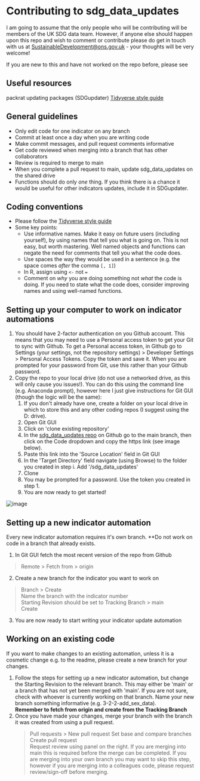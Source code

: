 # Contributing to sdg_data_updates #

I am going to assume that the only people who will be contributing will be members of the UK SDG data team. However, if anyone else should happen upon this repo and wish to comment or contribute please do get in touch with us at SustainableDevelopment@ons.gov.uk - your thoughts will be very welcome!

If you are new to this and have not worked on the repo before, please see

## Useful resources ##

packrat
updating packages (SDGupdater)
[Tidyverse style guide](https://style.tidyverse.org/package-files.html#names-1)

## General guidelines ##

- Only edit code for one indicator on any branch
- Commit at least once a day when you are writing code
- Make commit messages, and pull request comments informative
- Get code reviewed when merging into a branch that has other collaborators
- Review is required to merge to main
- When you complete a pull request to main, update sdg_data_updates on the shared drive
- Functions should do only *one* thing. If you think there is a chance it would be useful for other indicators updates, include it in SDGupdater.

## Coding conventions ##

 - Please follow the [Tidyverse style guide](https://style.tidyverse.org/package-files.html#names-1)
 - Some key points:
    - Use informative names. Make it easy on future users (including yourself), by using names that tell you what is going on. This is not easy, but worth mastering. Well named objects and functions can negate the need for comments that tell you what the code does.
    - Use spaces the way they would be used in a sentence (e.g. the space comes *after* the comma `[, 1]`)
    - In R, assign using `<-` not `=`
    - Comment on *why* you are doing something not *what* the code is doing. If you need to state what the code does, consider improving names and using well-named functions.

## Setting up your computer to work on indicator automations ##

1) You should have 2-factor authentication on you Github account. This means that you may need to use a Personal access token to get your Git to sync with Github. To get a Personal access token, in Github go to Settings (your settings, not the repository settings) > Developer Settings > Personal Access Tokens. Copy the token and save it. When you are prompted for your password from Git, use this rather than your Github password.
2) Copy the repo to your local drive (do not use a networked drive, as this will only cause you issues!). You can do this using the command line (e.g. Anaconda prompt), however here I just give instructions for Git GUI (though the logic will be the same):
    1) If you don't already have one, create a folder on your local drive in which to store this and any other coding repos (I suggest using the  D: drive). 
    2) Open Git GUI
    3) Click on 'clone existing repository'
    4) In the [sdg_data_updates repo](https://github.com/ONSdigital/sdg_data_updates/) on Github go to the main branch, then click on the Code dropdown and copy the https link (see image below).
    5) Paste this link into the 'Source Location' field in Git GUI
    6) In the 'Target Directory' field navigate (using Browse) to the folder you created in step i. Add '/sdg_data_updates'
    7) Clone
    8) You may be prompted for a password. Use the token you created in step 1.
    9) You are now ready to get started!
    
![image](https://user-images.githubusercontent.com/52452377/115564316-46297d00-a2b0-11eb-958b-c578235d14a5.png)

## Setting up a new indicator automation ##
Every new indicator automation requires it's own branch. **Do not work on code in a branch that already exists.
1) In Git GUI fetch the most recent version of the repo from Github
  > Remote > Fetch from > origin
2) Create a new branch for the indicator you want to work on
  > Branch > Create  
  > Name the branch with the indicator number  
  > Starting Revision should be set to Tracking Branch > main  
  > Create
3) You are now ready to start writing your indicator update automation

## Working on an existing code ##
If you want to make changes to an existing automation, unless it is a cosmetic change e.g. to the readme, please create a new branch for your changes. 
1) Follow the steps for setting up a new indicator automation, but change the Starting Revision to the relevant branch. This may either be 'main' or a branch that has not yet been merged with 'main'. If you are not sure, check with whoever is currently working on that branch. Name your new branch something informative (e.g. 3-2-2-add_sex_data).  
**Remember to fetch from origin and create from the Tracking Branch**
2) Once you have made your changes, merge your branch with the branch it was created from using a pull request. 
    > Pull requests > New pull request
    > Set base and compare branches  
    > Create pull request  
    > Request review using panel on the right. If you are merging into main this is required before the merge can be completed. If you are merging into your own branch you may want to skip this step, however if you are merging into a colleagues code, please request review/sign-off before merging.
